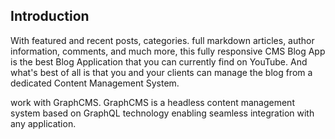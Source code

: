 ## Introduction
With featured and recent posts, categories. full markdown articles, author information, comments, and much more, this fully responsive CMS Blog App is the best Blog Application that you can currently find on YouTube. And what's best of all is that you and your clients can manage the blog from a dedicated Content Management System.

work with GraphCMS. GraphCMS is a headless content management system based on GraphQL technology enabling seamless integration with any application.

